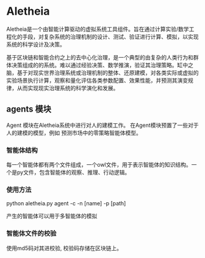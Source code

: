 # Aletheia

Aletheia是一个由智能计算驱动的虚拟系统工具组件。旨在通过计算实验/数学工程化的手段，对复杂系统的治理机制的设计、测试、验证进行计算、模拟，以实现系统的科学设计及决策。

基于区块链和智能合约之上的去中心化治理，是一个典型的由复杂的人类行为和群体决策组成的的系统。难以通过经验决策、数学推演，验证其治理策略。缸中之脑，基于对现实世界治理系统或治理机制的整体、还原建模，对各类实际或虚拟的实验场景执行计算，观察和量化评估各类参数配置、效果性能，并预测其演变规律，从而实现现实治理系统的科学演化和发展。

## agents 模块

Agent 模块在Aletheia系统中进行对人的建模工作。
在Agent模块预置了一些对于人的建模的模型，例如 预测市场中的零策略智能体模型。

### 智能体结构

每一个智能体都有两个文件组成，一个owl文件，用于表示智能体的知识结构。一个是py文件，包含智能体的观察、推理、行动逻辑。

### 使用方法

python  aletheia.py agent -c -n [name] -p [path]

产生的智能体可以用于多智能体的模拟

### 智能体文件的校验

使用md5码对其进校验, 校验码存储在区块链上。